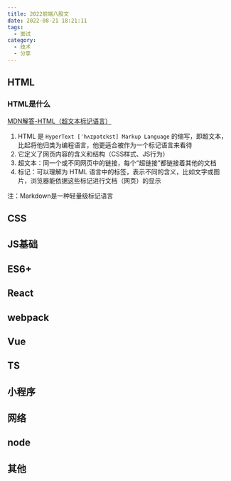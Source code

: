 ```yaml
---
title: 2022前端八股文
date: 2022-08-21 18:21:11
tags:
  - 面试
category:
  - 技术
  - 分享
---
```


## HTML

### HTML是什么

[MDN解答-HTML（超文本标记语言）](https://developer.mozilla.org/zh-CN/docs/Web/HTML)

1. HTML 是 `HyperText [ˈhʌɪpətɛkst] Markup Language` 的缩写，即超文本，比起将他归类为编程语言，他更适合被作为一个标记语言来看待
2. 它定义了网页内容的含义和结构（CSS样式、JS行为）
3. 超文本：同一个或不同网页中的链接，每个“超链接”都链接着其他的文档
4. 标记：可以理解为 HTML 语言中的标签，表示不同的含义，比如文字或图片，浏览器能依据这些标记进行文档（网页）的显示

注：Markdown是一种轻量级标记语言

## CSS

## JS基础

## ES6+

## React

## webpack

## Vue

## TS

## 小程序

## 网络

## node

## 其他